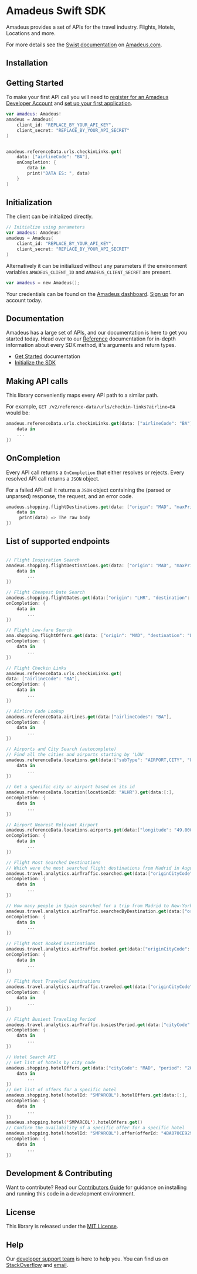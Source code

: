 # Amadeus Swift SDK


Amadeus provides a set of APIs for the travel industry. Flights, Hotels, Locations and more.

For more details see the [Swist
documentation](https://amadeus4dev.github.io/amadeus-swift/) on
[Amadeus.com](https://developers.amadeus.com).

## Installation


## Getting Started

To make your first API call you will need to [register for an Amadeus Developer
Account](https://developers.amadeus.com/create-account) and [set up your first
application](https://developers.amadeus.com/my-apps).

```swift
var amadeus: Amadeus!
amadeus = Amadeus(
    client_id: "REPLACE_BY_YOUR_API_KEY",
    client_secret: "REPLACE_BY_YOUR_API_SECRET"
)


amadeus.referenceData.urls.checkinLinks.get(
    data: ["airlineCode": "BA"], 
    onCompletion: {
        data in
        print("DATA ES: ", data)
    }
)
```

## Initialization

The client can be initialized directly.

```swift
// Initialize using parameters
var amadeus: Amadeus!
amadeus = Amadeus(
    client_id: "REPLACE_BY_YOUR_API_KEY",
    client_secret: "REPLACE_BY_YOUR_API_SECRET"
)
```

Alternatively it can be initialized without any parameters if the environment
variables `AMADEUS_CLIENT_ID` and `AMADEUS_CLIENT_SECRET` are present.

```swift
var amadeus = new Amadeus();
```

Your credentials can be found on the [Amadeus
dashboard](https://developers.amadeus.com/my-apps). [Sign
up](https://developers.amadeus.com/create-account) for an account today.



## Documentation

Amadeus has a large set of APIs, and our documentation is here to get you
started today. Head over to our
[Reference](https://amadeus4dev.github.io/amadeus-swift/) documentation for
in-depth information about every SDK method, it's arguments and return types.


* [Get Started](https://amadeus4dev.github.io/amadeus-swift/) documentation
* [Initialize the SDK](https://amadeus4dev.github.io/amadeus-swift/)

## Making API calls

This library conveniently maps every API path to a similar path.

For example, `GET /v2/reference-data/urls/checkin-links?airline=BA` would be:

```swift
amadeus.referenceData.urls.checkinLinks.get(data: ["airlineCode": "BA"], onCompletion: {
    data in 
    ...
})
```

## OnCompletion

Every API call returns a `OnCompletion` that either resolves or rejects. Every
resolved API call returns a `JSON` object.

For a failed API call it returns a `JSON` object containing the (parsed or unparsed) response, the request, and an error code.

```swift
amadeus.shopping.flightDestinations.get(data: ["origin": "MAD", "maxPrice": "10000"], onCompletion: {
    data in
     print(data) => The raw body
})
```


## List of supported endpoints

```swift

// Flight Inspiration Search
amadeus.shopping.flightDestinations.get(data: ["origin": "MAD", "maxPrice": "10000"], onCompletion: {
    data in
        ...
})

// Flight Cheapest Date Search
amadeus.shopping.flightDates.get(data:["origin": "LHR", "destination": "PAR"], 
onCompletion: {
    data in
        ...
})

// Flight Low-fare Search
ama.shopping.flightOffers.get(data: ["origin": "MAD", "destination": "LUX", "departureDate": "2018-12-10"], 
onCompletion: {
    data in
        ...
})

// Flight Checkin Links
amadeus.referenceData.urls.checkinLinks.get(
data: ["airlineCode": "BA"], 
onCompletion: {
    data in
        ...
})

// Airline Code Lookup
amadeus.referenceData.airLines.get(data:["airlineCodes": "BA"], 
onCompletion: {
    data in
        ...
})

// Airports and City Search (autocomplete)
// Find all the cities and airports starting by 'LON'
amadeus.referenceData.locations.get(data:["subType": "AIRPORT,CITY", "keyword": "lon"], onCompletion: {
    data in
        ...
})

// Get a specific city or airport based on its id
amadeus.referenceData.location(locationId: "ALHR").get(data:[:], 
onCompletion: {
    data in
        ...
})

// Airport Nearest Relevant Airport
amadeus.referenceData.locations.airports.get(data:["longitude": "49.0000", "latitude": "2.55"], 
onCompletion: {
    data in
        ...
})

// Flight Most Searched Destinations
// Which were the most searched flight destinations from Madrid in August 2017?
amadeus.travel.analytics.airTraffic.searched.get(data:["originCityCode":"MAD", "marketCountryCode": "ES", "searchPeriod": "2017-08"], 
onCompletion: {
    data in
        ...
})

// How many people in Spain searched for a trip from Madrid to New-York in September 2017?
amadeus.travel.analytics.airTraffic.searchedByDestination.get(data:["originCityCode":"MAD", "destinationCityCode":"NYC", "marketCountryCode": "ES", "searchPeriod": "2017-08"], 
onCompletion: {
    data in
        ...
})

// Flight Most Booked Destinations
amadeus.travel.analytics.airTraffic.booked.get(data:["originCityCode": "MAD", "period": "2017-11"], 
onCompletion: {
    data in
        ...
})

// Flight Most Traveled Destinations
amadeus.travel.analytics.airTraffic.traveled.get(data:["originCityCode": "MAD", "period": "2017-11"], 
onCompletion: {
    data in
        ...
})

// Flight Busiest Traveling Period
amadeus.travel.analytics.airTraffic.busiestPeriod.get(data:["cityCode": "MAD", "period": "2017", "direction": "ARRIVING"], 
onCompletion: {
    data in
        ...
})

// Hotel Search API
// Get list of hotels by city code
amadeus.shopping.hotelOffers.get(data:["cityCode": "MAD", "period": "2017"], onCompletion: {
    data in
        ...
})
// Get list of offers for a specific hotel
amadeus.shopping.hotel(hotelId: "SMPARCOL").hotelOffers.get(data:[:], 
onCompletion: {
    data in
        ...
})
amadeus.shopping.hotel('SMPARCOL').hotelOffers.get()
// Confirm the availability of a specific offer for a specific hotel
amadeus.shopping.hotel(hotelId: "SMPARCOL").offer(offerId: "4BA070CE929E135B3268A9F2D0C51E9D4A6CF318BA10485322FA2C7E78C7852E").get(data:[:], 
onCompletion: {
    data in
        ...
})
```

## Development & Contributing

Want to contribute? Read our [Contributors Guide](.github/CONTRIBUTING.md) for
guidance on installing and running this code in a development environment.

## License

This library is released under the [MIT License](LICENSE).

## Help

Our [developer support team](https://developers.amadeus.com/support) is here to
help you. You can find us on
[StackOverflow](https://stackoverflow.com/questions/tagged/amadeus) and
[email](mailto:developers@amadeus.com).

[npmjs]: https://www.npmjs.com/package/amadeus
[travis]: http://travis-ci.org/amadeus4dev/amadeus-swift
[support]: http://developers.amadeus.com/support
